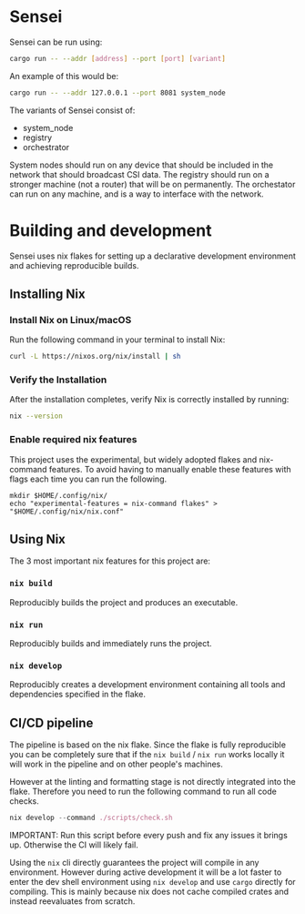 # Sensei

Sensei can be run using:
```bash
cargo run -- --addr [address] --port [port] [variant]
```

An example of this would be:
```bash
cargo run -- --addr 127.0.0.1 --port 8081 system_node
```

The variants of Sensei consist of:
- system_node
- registry
- orchestrator

System nodes should run on any device that should be included in the network that should broadcast CSI data.
The registry should run on a stronger machine (not a router) that will be on permanently.
The orchestator can run on any machine, and is a way to interface with the network.

# Building and development
Sensei uses nix flakes for setting up a declarative development environment and achieving reproducible builds.   

## Installing Nix

### Install Nix on Linux/macOS

Run the following command in your terminal to install Nix:

```bash
curl -L https://nixos.org/nix/install | sh
```

### Verify the Installation

After the installation completes, verify Nix is correctly installed by running:
```bash
nix --version
```

### Enable required nix features
This project uses the experimental, but widely adopted flakes and nix-command features. To avoid having to manually enable these features with flags each time you can run the following.

```
mkdir $HOME/.config/nix/
echo "experimental-features = nix-command flakes" > "$HOME/.config/nix/nix.conf"
```

## Using Nix
The 3 most important nix features for this project are:

### `nix build` 
Reproducibly builds the project and produces an executable.  
### `nix run` 
Reproducibly builds and immediately runs the project. 
### `nix develop`
Reproducibly creates a development environment containing all tools and dependencies specified in the flake.

## CI/CD pipeline
The pipeline is based on the nix flake. Since the flake is fully reproducible you can be completely sure that if the `nix build` / `nix run` works locally it will work in the pipeline and on other people's machines.

However at the linting and formatting stage is not directly integrated into the flake. Therefore you need to run the following command to run all code checks.
```nix
nix develop --command ./scripts/check.sh
```
IMPORTANT: Run this script before every push and fix any issues it brings up. Otherwise the CI will likely fail.

Using the `nix` cli directly guarantees the project will compile in any environment. However during active development it will be a lot faster to enter the dev shell environment using `nix develop` and use `cargo` directly for compiling. This is mainly because nix does not cache compiled crates and instead reevaluates from scratch.


